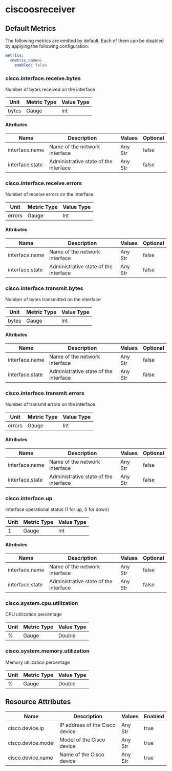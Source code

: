 [comment]: <> (Code generated by mdatagen. DO NOT EDIT.)

# ciscoosreceiver

## Default Metrics

The following metrics are emitted by default. Each of them can be disabled by applying the following configuration:

```yaml
metrics:
  <metric_name>:
    enabled: false
```

### cisco.interface.receive.bytes

Number of bytes received on the interface

| Unit | Metric Type | Value Type |
| ---- | ----------- | ---------- |
| bytes | Gauge | Int |

#### Attributes

| Name | Description | Values | Optional |
| ---- | ----------- | ------ | -------- |
| interface.name | Name of the network interface | Any Str | false |
| interface.state | Administrative state of the interface | Any Str | false |

### cisco.interface.receive.errors

Number of receive errors on the interface

| Unit | Metric Type | Value Type |
| ---- | ----------- | ---------- |
| errors | Gauge | Int |

#### Attributes

| Name | Description | Values | Optional |
| ---- | ----------- | ------ | -------- |
| interface.name | Name of the network interface | Any Str | false |
| interface.state | Administrative state of the interface | Any Str | false |

### cisco.interface.transmit.bytes

Number of bytes transmitted on the interface

| Unit | Metric Type | Value Type |
| ---- | ----------- | ---------- |
| bytes | Gauge | Int |

#### Attributes

| Name | Description | Values | Optional |
| ---- | ----------- | ------ | -------- |
| interface.name | Name of the network interface | Any Str | false |
| interface.state | Administrative state of the interface | Any Str | false |

### cisco.interface.transmit.errors

Number of transmit errors on the interface

| Unit | Metric Type | Value Type |
| ---- | ----------- | ---------- |
| errors | Gauge | Int |

#### Attributes

| Name | Description | Values | Optional |
| ---- | ----------- | ------ | -------- |
| interface.name | Name of the network interface | Any Str | false |
| interface.state | Administrative state of the interface | Any Str | false |

### cisco.interface.up

Interface operational status (1 for up, 0 for down)

| Unit | Metric Type | Value Type |
| ---- | ----------- | ---------- |
| 1 | Gauge | Int |

#### Attributes

| Name | Description | Values | Optional |
| ---- | ----------- | ------ | -------- |
| interface.name | Name of the network interface | Any Str | false |
| interface.state | Administrative state of the interface | Any Str | false |

### cisco.system.cpu.utilization

CPU utilization percentage

| Unit | Metric Type | Value Type |
| ---- | ----------- | ---------- |
| % | Gauge | Double |

### cisco.system.memory.utilization

Memory utilization percentage

| Unit | Metric Type | Value Type |
| ---- | ----------- | ---------- |
| % | Gauge | Double |

## Resource Attributes

| Name | Description | Values | Enabled |
| ---- | ----------- | ------ | ------- |
| cisco.device.ip | IP address of the Cisco device | Any Str | true |
| cisco.device.model | Model of the Cisco device | Any Str | true |
| cisco.device.name | Name of the Cisco device | Any Str | true |
